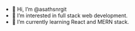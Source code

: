 - 👋 Hi, I’m @asathsnrgit
- 👀 I’m interested in full stack web development.
- 🌱 I’m currently learning React and MERN stack.


<!---
asathsnrgit/asathsnrgit is a ✨ special ✨ repository because its `README.md` (this file) appears on your GitHub profile.
You can click the Preview link to take a look at your changes.
--->
